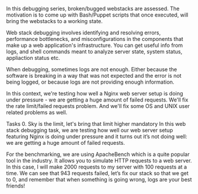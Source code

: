 In this debugging series, broken/bugged webstacks are assessed. The motivation is to come up with Bash/Puppet scripts that once executed, will bring the webstacks to a working state.

Web stack debugging involves identifying and resolving errors, performance bottlenecks, and misconfigurations in the components that make up a web application's infrastructure. You can get useful info from logs, and shell commands meant to analyze server state, system status, appliaction status etc.

When debugging, sometimes logs are not enough. Either because the software is breaking in a way that was not expected and the error is not being logged, or because logs are not providing enough information.

In this context, we're testing how well a Nginx web server setup is doing under pressure - we are getting a huge amount of failed requests. We'll fix the rate limit/failed requests problem. And we'll fix some OS and UNIX user related problems as well.

Tasks 0. Sky is the limit, let's bring that limit higher mandatory In this web stack debugging task, we are testing how well our web server setup featuring Nginx is doing under pressure and it turns out it’s not doing well: we are getting a huge amount of failed requests.

For the benchmarking, we are using ApacheBench which is a quite popular tool in the industry. It allows you to simulate HTTP requests to a web server. In this case, I will make 2000 requests to my server with 100 requests at a time. We can see that 943 requests failed, let’s fix our stack so that we get to 0, and remember that when something is going wrong, logs are your best friends!
